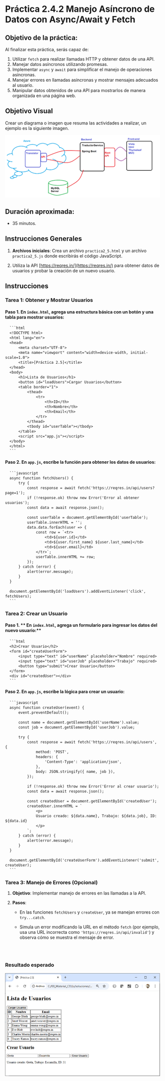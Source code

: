 # Práctica 2.4.2  Manejo Asíncrono de Datos con Async/Await y Fetch

## Objetivo de la práctica:
Al finalizar esta práctica, serás capaz de:
1. Utilizar `fetch` para realizar llamadas HTTP y obtener datos de una API.
2. Manejar datos asíncronos utilizando promesas.
3. Implementar `async` y `await` para simplificar el manejo de operaciones asíncronas.
4. Manejar errores en llamadas asíncronas y mostrar mensajes adecuados al usuario.
5. Manipular datos obtenidos de una API para mostrarlos de manera organizada en una página web.
 

## Objetivo Visual 
Crear un diagrama o imagen que resuma las actividades a realizar, un ejemplo es la siguiente imagen. 

![diagrama1](../images/img1.png)

## Duración aproximada:
- 35 minutos.
 
## Instrucciones Generales

1. **Archivos iniciales**: Crea un archivo `practica2_5.html` y un archivo `practica2_5.js` donde escribirás el código JavaScript.

2. Utiliza la API [https://reqres.in/](https://reqres.in/) para obtener datos de usuarios y probar la creación de un nuevo usuario.


## Instrucciones

### **Tarea 1: Obtener y Mostrar Usuarios**

#### Paso 1. **En `index.html`, agrega una estructura básica con un botón y una tabla para mostrar usuarios:**

      ```html
      <!DOCTYPE html>
      <html lang="en">
      <head>
          <meta charset="UTF-8">
          <meta name="viewport" content="width=device-width, initial-scale=1.0">
          <title>[Práctica 2.5]</title>
      </head>
      <body>
          <h1>Lista de Usuarios</h1>
          <button id="loadUsers">Cargar Usuarios</button>
          <table border="1">
              <thead>
                  <tr>
                      <th>ID</th>
                      <th>Nombre</th>
                      <th>Email</th>
                  </tr>
              </thead>
              <tbody id="userTable"></tbody>
          </table>
          <script src="app.js"></script>
      </body>
      </html>
      ```

#### Paso 2. **En `app.js`, escribe la función para obtener los datos de usuarios:**

      ```javascript
      async function fetchUsers() {
          try {
              const response = await fetch('https://reqres.in/api/users?page=1');
              if (!response.ok) throw new Error('Error al obtener usuarios');
              const data = await response.json();

              const userTable = document.getElementById('userTable');
              userTable.innerHTML = '';  
              data.data.forEach(user => {
                  const row = `<tr>
                      <td>${user.id}</td>
                      <td>${user.first_name} ${user.last_name}</td>
                      <td>${user.email}</td>
                  </tr>`;
                  userTable.innerHTML += row;
              });
          } catch (error) {
              alert(error.message);
          }
      }

      document.getElementById('loadUsers').addEventListener('click', fetchUsers);
      ```
 

### **Tarea 2: Crear un Usuario**

#### Paso 1. ** En `index.html`, agrega un formulario para ingresar los datos del nuevo usuario:**

      ```html
      <h2>Crear Usuario</h2>
      <form id="createUserForm">
          <input type="text" id="userName" placeholder="Nombre" required>
          <input type="text" id="userJob" placeholder="Trabajo" required>
          <button type="submit">Crear Usuario</button>
      </form>
      <div id="createdUser"></div>
      ```

#### Paso 2. **En `app.js`, escribe la lógica para crear un usuario:**

      ```javascript
      async function createUser(event) {
          event.preventDefault();  
          
          const name = document.getElementById('userName').value;
          const job = document.getElementById('userJob').value;

          try {
              const response = await fetch('https://reqres.in/api/users', {
                  method: 'POST',
                  headers: {
                      'Content-Type': 'application/json',
                  },
                  body: JSON.stringify({ name, job }),
              });

              if (!response.ok) throw new Error('Error al crear usuario');
              const data = await response.json();

              const createdUser = document.getElementById('createdUser');
              createdUser.innerHTML = `
                  <p>
                  Usuario creado: ${data.name}, Trabajo: ${data.job}, ID: ${data.id}
                  </p>
              `;
          } catch (error) {
              alert(error.message);
          }
      }

      document.getElementById('createUserForm').addEventListener('submit', createUser);
      ```

### **Tarea 3: Manejo de Errores (Opcional)**

1. **Objetivo**: Implementar manejo de errores en las llamadas a la API.

2. **Pasos**:
   - En las funciones `fetchUsers` y `createUser`, ya se manejan errores con `try...catch`.

   - Simula un error modificando la URL en el método `fetch` (por ejemplo, usa una URL incorrecta como `'https://reqres.in/api/invalid'`) y observa cómo se muestra el mensaje de error.
   
   
<br/><br/>

### Resultado esperado


![imagen resultado](../images/image2_5_1.png)
